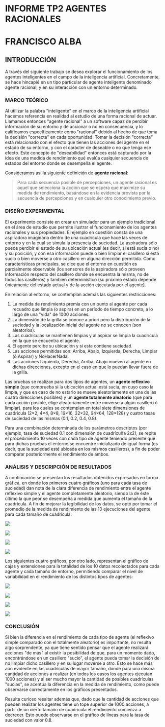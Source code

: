 # INFORME TP2 AGENTES RACIONALES
# FRANCISCO ALBA

## INTRODUCCIÓN

A través del siguiente trabajo se desea explorar el funcionamiento de los agentes inteligentes en el campo de la inteligencia artificial. Concretamente, se hace hincapié en un tipo particular de agente inteligente denominado agente racional, y en su interacción con un entorno determinado.

### MARCO TEÓRICO 

Al utilizar la palabra "inteligente" en el marco de la inteligencia artificial hacemos referencia en realidad al estudio de una forma racional de actuar. Llamamos entonces "agente racional" a un software capaz de percibir información de su entorno y de accionar o no en consecuencia, y lo calificamos específicamente como "racional" debido al hecho de que toma la decisión "correcta" en cada oportunidad. Tomar la decisión "correcta" está relacionado con el efecto que tienen las acciones del agente en el estado de su entorno, y con el carácter de deseable o no que tenga ese efecto. Este concepto de "deseabilidad" entonces está capturado por la idea de una medida de rendimiento qué evalúa cualquier secuencia de estados del entorno donde se desempeña el agente.

Consideramos así la siguiente definición de **agente racional**:

> Para cada secuencia posible de percepciones, un agente racional es aquel que selecciona la acción que se espera que maximize su medida de rendimiento, basándose en la evidencia provista por la secuencia de percepciones y en cualquier otro conocimiento previo.

### DISEÑO EXPERIMENTAL

El experimento consiste en crear un simulador para un ejemplo tradicional en el área de estudio que permite ilustrar el funcionamiento de los agentes racionales y sus propiedades. El ejemplo en cuestión consta de una aspiradora imaginaria dentro de una cuadrícula que hace las veces de entorno y en la cual se simula la presencia de suciedad. La aspiradora sólo puede percibir el estado de su ubicación actual (es decir, si está sucia o no) y su posición, y con esa información puede o bien limpiar el casillero si está sucio o bien moverse a otro casillero en alguna dirección permitida. Como características principales, se dice que el entorno en cuestión es parcialmente observable (los sensores de la aspiradora sólo proveen información respecto del casillero donde se encuentra la misma, no de todos los casilleros) y también determinístico (su próximo estado depende únicamente del estado actual y de la acción ejecutada por el agente).

En relación al entorno, se contemplan además las siguientes restricciones:

1. La medida de rendimiento premia con un punto al agente por cada recuadro que limpia (o aspira) en un período de tiempo concreto, a lo largo de una "vida" de 1000 acciones.
2. La dimensión de la grilla se conoce a priori pero la distribución de la suciedad y la localización inicial del agente no se conocen (son aleatorios).
3. Las cuadrículas se mantienen limpias y al aspirar se limpia la cuadrícula en la que se encuentra el agente.
4. El agente percibe su ubicación y si esta contiene suciedad.
5. Las acciones permitidas son: Arriba, Abajo, Izquierda, Derecha, Limpiar (ó Aspirar) y NoHacerNada.
6. Las acciones Izquierda, Derecha, Arriba, Abajo mueven al agente en dichas direcciones, excepto en el caso en que lo puedan llevar fuera de la grilla.

Las pruebas se realizan para dos tipos de agentes, un **agente reflexivo simple** (que comprueba si la ubicación actual está sucia, en cuyo caso la limpia, y que en caso de no estarlo se mueve aleatoriamente en una de las cuatro direcciones posibles) y un **agente totalmente aleatorio** (que para cada acción posible, elige aleatoriamente entre moverse a algún casillero ó limpiar), para los cuales se contemplan en total siete dimensiones de cuadrícula (2×2, 4×4, 8×8, 16×16, 32×32, 64×64, 128×128) y cuatro tasas de suciedad de las mismas (0.1, 0.2, 0.4, 0.8).

Para una combinación determinada de los parámetros descriptos (por ejemplo, tasa de suciedad 0.1 con dimensión de cuadrícuña 2x2), se repite el procedimiento 10 veces con cada tipo de agente teniendo presente que para dichas pruebas el entorno se encuentre inicializado de igual forma (es decir, que la suciedad esté ubicada en los mismos casilleros), a fin de poder comparar posteriormente el rendimiento de ambos.

### ANÁLISIS Y DESCRIPCIÓN DE RESULTADOS

A continuación se presentan los resultados obtenidos expresados en forma gráfica, en donde los primeros cuatro gráficos (uno para cada tasa de suciedad) dan nota de la clara diferencia de rendimiento entre el agente reflexivo simple y el agente completamente aleatorio, siendo la de éste último la que peor se desempeña a medida que aumenta el tamaño de la cuadrícula. A fin de mejorar la legibilidad de los datos, se optó por tomar el promedio de la medida de rendimiento de las 10 ejecuciones del agente para cada tamaño de cuadrícula:

![](./images/comparación_metodos_tasa_0.1.png)

![](./images/comparación_metodos_tasa_0.2.png)

![](./images/comparación_metodos_tasa_0.4.png)

![](./images/comparación_metodos_tasa_0.8.png)

Los siguientes cuatro gráficos, por otro lado, representan el gráfico de cajas y extensiones para la totalidad de los 10 datos recolectados para cada agente y cada tamaño de entorno, permitiendo comparar el nivel de variabilidad en el rendimiento de los distintos tipos de agentes:

![](./images/comparación_boxplot_tasa_0.1.png)

![](./images/comparación_boxplot_tasa_0.2.png)

![](./images/comparación_boxplot_tasa_0.4.png)

![](./images/comparación_boxplot_tasa_0.8.png)

### CONCLUSIÓN

Si bien la diferencia en el rendimiento de cada tipo de agente (el reflexivo simple comparado con el totalmente aleatorio) es importante, no resulta algo sorprendente, ya que tiene sentido pensar que el agente realizará acciones "de más" al existir la posibilidad de que, para un momento dado, encontrándose en un casillero "sucio", el agente pueda tomar la decisión de no limpiar dicho casillero y en su lugar moverse a otro. Esto se hace más aún evidente en las cuadrículas de mayor tamaño, donde para una misma cantidad de acciones a realizar (en todos los casos los agentes ejecutan 1000 acciones) y al ser mucho mayor la cantidad de posibles cuadrículas "sucias", se acentúa la diferencia en la medida de rendimiento, como puede observarse correctamente en los gráficos presentados.

Resulta curioso resaltar además que, dado que la cantidad de acciones que pueden realizar los agentes tiene un tope superior de 1000 acciones, a partir de un cierto tamaño de cuadrícula el rendimiento comienza a decrecer. Esto puede observarse en el gráfico de líneas para la tasa de suciedad con valor 0.8.
